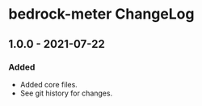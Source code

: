 # bedrock-meter ChangeLog

## 1.0.0 - 2021-07-22

### Added
- Added core files.
- See git history for changes.
